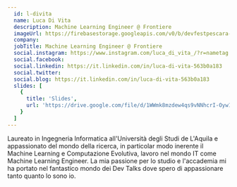 ```yaml
---
  id: l-divita
  name: Luca Di Vita
  description: Machine Learning Engineer @ Frontiere
  imageUrl: https://firebasestorage.googleapis.com/v0/b/devfestpescara-2023.appspot.com/o/speakers%2Fl-divita.jpg?alt=media&token=ae5c4e4b-ebec-46d6-9093-7cf4eff2849a
  company: 
  jobTitle: Machine Learning Engineer @ Frontiere
  social.instagram: https://www.instagram.com/luca_di_vita_/?r=nametag
  social.facebook: 
  social.linkedin: https://it.linkedin.com/in/luca-di-vita-563b0a183
  social.twitter: 
  social.blog: https://it.linkedin.com/in/luca-di-vita-563b0a183
  slides: [
    {
      title: 'Slides',
      url: 'https://drive.google.com/file/d/1WWmk8mzdew4qs9vNNhcrI-Oyw1z7Pder/view?usp=sharing'
    }
  ]
---
```

Laureato in Ingegneria Informatica all'Università degli Studi de L'Aquila e appassionato del mondo della ricerca, in particolar modo inerente il Machine Learning e Computazione Evolutiva, lavoro nel mondo IT come Machine Learning Engineer. La mia passione per lo studio e l'accademia mi ha portato nel fantastico mondo dei Dev Talks dove spero di appassionare tanto quanto lo sono io.
  